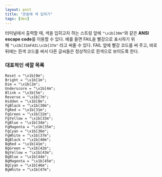 ```yaml
---
layout: post
title: "콘솔에 색 입히기"
tags: [dev]
---
```


터미널에서 출력할 때, 색을 입히고자 하는 스트링 앞에 `"\x1b[30m"`와 같은 **ANSI escape code**를 이용할 수 있다. 예를 들면 FAIL을 빨강으로 표시하기 위해 `"\x1b[31mFAIL\x1b[37m"` 라고 써줄 수 있다. FAIL 앞에 빨강 코드를 써 주고, 바로 뒤에는 흰색 코드를 써서 다른 글씨들은 정상적으로 흰색으로 보이도록 한다.

### **대표적인 색깔 목록**

    Reset = "\x1b[0m";
    Bright = "\x1b[1m";
    Dim = "\x1b[2m";
    Underscore = "\x1b[4m";
    Blink = "\x1b[5m";
    Reverse = "\x1b[7m";
    Hidden = "\x1b[8m";
    FgBlack = "\x1b[30m";
    FgRed = "\x1b[31m";
    FgGreen = "\x1b[32m";
    FgYellow = "\x1b[33m";
    FgBlue = "\x1b[34m";
    FgMagenta = "\x1b[35m";
    FgCyan = "\x1b[36m";
    FgWhite = "\x1b[37m";
    BgBlack = "\x1b[40m";
    BgRed = "\x1b[41m";
    BgGreen = "\x1b[42m";
    BgYellow = "\x1b[43m";
    BgBlue = "\x1b[44m";
    BgMagenta = "\x1b[45m";
    BgCyan = "\x1b[46m";
    BgWhite = "\x1b[47m";
